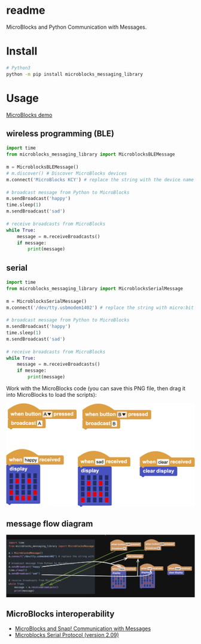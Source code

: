 # readme

MicroBlocks and Python Communication with Messages.

# Install

```bash
# Python3
python -m pip install microblocks_messaging_library
```

# Usage

[MicroBlocks demo](https://microblocksfun.cn/run/microblocks.html#project=projectName%20%27%27%0A%0Amodule%20main%0Aauthor%20unknown%0Aversion%201%200%20%0Adescription%20%27%27%0A%0Ascript%20335%2093%20%7B%0AwhenBroadcastReceived%20%27sad%27%0A%27%5Bdisplay%3AmbDisplay%5D%27%2018284864%0A%7D%0A%0Ascript%2091%20116%20%7B%0AwhenBroadcastReceived%20%27happy%27%0A%27%5Bdisplay%3AmbDisplay%5D%27%2015237440%0A%7D%0A%0Ascript%20124%20309%20%7B%0AwhenStarted%0Aforever%20%7B%0A%20%20waitMillis%203000%0A%20%20sendBroadcast%20%27hello%20world%27%0A%7D%0A%7D%0A%0A%0Amodule%20%27LED%20Display%27%20Output%0Aauthor%20MicroBlocks%0Aversion%201%205%20%0Atags%20pixel%20matrix%20led%20tft%20%0Adescription%20%27Display%20primitives%20for%20the%205x5%20LED%20display%20on%20the%20BBC%20micro%3Abit%2C%20Calliope%20mini%20and%20M5Atom%20Matrix.%20Boards%20with%20TFT%20displays%20%28such%20as%20the%20Citilab%20ED1%20or%20the%20M5Stack%20family%29%20support%20these%20primitives%20with%20a%20simulated%20%22fat%20pixel%22%20display.%27%0Avariables%20_stop_scrolling_text%20%0A%0A%20%20spec%20%27%20%27%20%27%5Bdisplay%3AmbDisplay%5D%27%20%27display%20_%27%20%27microbitDisplay%27%2015237440%0A%20%20spec%20%27%20%27%20%27_set%20display%20color%27%20%27set%20display%20color%20_%27%20%27color%27%0A%20%20spec%20%27%20%27%20%27%5Bdisplay%3AmbDisplayOff%5D%27%20%27clear%20display%27%0A%20%20space%0A%20%20spec%20%27%20%27%20%27%5Bdisplay%3AmbPlot%5D%27%20%27plot%20x%20_%20y%20_%27%20%27num%20num%27%203%203%0A%20%20spec%20%27%20%27%20%27%5Bdisplay%3AmbUnplot%5D%27%20%27unplot%20x%20_%20y%20_%27%20%27num%20num%27%203%203%0A%20%20space%0A%20%20spec%20%27%20%27%20%27displayCharacter%27%20%27display%20character%20_%27%20%27str%27%20%27A%27%0A%20%20spec%20%27%20%27%20%27scroll_text%27%20%27scroll%20text%20_%20%3A%20pausing%20_%20ms%27%20%27str%20num%27%20%27HELLO%20ROSA%21%27%20100%0A%20%20spec%20%27%20%27%20%27stopScrollingText%27%20%27stop%20scrolling%27%0A%0Ato%20%27_set%20display%20color%27%20color%20%7B%0A%20%20callCustomCommand%20%27%5Bdisplay%3AmbSetColor%5D%27%20%28%27%5Bdata%3AmakeList%5D%27%20color%29%0A%7D%0A%0Ato%20displayCharacter%20s%20%7B%0A%20%20s%20%3D%20%28%27%5Bdata%3Ajoin%5D%27%20%27%27%20s%29%0A%20%20if%20%28%28size%20s%29%20%3D%3D%200%29%20%7B%0A%20%20%20%20%27%5Bdisplay%3AmbDisplayOff%5D%27%0A%20%20%20%20return%200%0A%20%20%7D%0A%20%20%27%5Bdisplay%3AmbDrawShape%5D%27%20%28%27%5Bdisplay%3AmbShapeForLetter%5D%27%20%28at%201%20s%29%29%0A%7D%0A%0Ato%20scroll_text%20text%20optionalDelay%20%7B%0A%20%20text%20%3D%20%28%27%5Bdata%3Ajoin%5D%27%20%27%27%20text%29%0A%20%20local%20%27delay%27%20100%0A%20%20if%20%28%28pushArgCount%29%20%3E%201%29%20%7B%0A%20%20%20%20delay%20%3D%20optionalDelay%0A%20%20%7D%0A%20%20_stop_scrolling_text%20%3D%20%28booleanConstant%20false%29%0A%20%20if%20%28%27Pico%3Aed%27%20%3D%3D%20%28boardType%29%29%20%7B%0A%20%20%20%20for%20position%20%28%28%28size%20text%29%20%2A%206%29%20%2B%2018%29%20%7B%0A%20%20%20%20%20%20if%20_stop_scrolling_text%20%7Breturn%200%7D%0A%20%20%20%20%20%20%27%5Bdisplay%3AmbDisplayOff%5D%27%0A%20%20%20%20%20%20%27%5Btft%3Atext%5D%27%20text%20%2817%20-%20position%29%200%20%28colorSwatch%20125%20125%20125%20255%29%201%20true%0A%20%20%20%20%20%20waitMillis%20%28delay%20%2F%202%29%0A%20%20%20%20%7D%0A%20%20%7D%20else%20%7B%0A%20%20%20%20for%20position%20%28%28%28size%20text%29%20%2A%206%29%20%2B%206%29%20%7B%0A%20%20%20%20%20%20if%20_stop_scrolling_text%20%7Breturn%200%7D%0A%20%20%20%20%20%20for%20i%20%28size%20text%29%20%7B%0A%20%20%20%20%20%20%20%20%27%5Bdisplay%3AmbDrawShape%5D%27%20%28%27%5Bdisplay%3AmbShapeForLetter%5D%27%20%28%27%5Bdata%3AunicodeAt%5D%27%20i%20text%29%29%20%28%28%28i%20%2A%206%29%20%2B%202%29%20-%20position%29%201%0A%20%20%20%20%20%20%7D%0A%20%20%20%20%20%20waitMillis%20delay%0A%20%20%20%20%7D%0A%20%20%7D%0A%7D%0A%0Ato%20stopScrollingText%20%7B%0A%20%20_stop_scrolling_text%20%3D%20%28booleanConstant%20true%29%0A%20%20waitMillis%2010%0A%20%20%27%5Bdisplay%3AmbDisplayOff%5D%27%0A%7D%0A%0A)

## wireless programming (BLE)

```python
import time
from microblocks_messaging_library import MicroblocksBLEMessage

m = MicroblocksBLEMessage()
# m.discover() # Discover MicroBlocks devices
m.connect('MicroBlocks KCY') # replace the string with the device name

# broadcast message from Python to MicroBlocks
m.sendBroadcast('happy')
time.sleep(1)
m.sendBroadcast('sad')

# receive broadcasts from MicroBlocks
while True:
    message = m.receiveBroadcasts()
    if message:
        print(message)
```

## serial

```python
import time
from microblocks_messaging_library import MicroblocksSerialMessage

m = MicroblocksSerialMessage()
m.connect('/dev/tty.usbmodem1402') # replace the string with micro:bit port

# broadcast message from Python to MicroBlocks
m.sendBroadcast('happy')
time.sleep(1)
m.sendBroadcast('sad')

# receive broadcasts from MicroBlocks
while True:
    message = m.receiveBroadcasts()
    if message:
        print(message)
```

Work with the MicroBlocks code (you can save this PNG file, then drag it into MicroBlocks to load the scripts):

![](./allScripts147900.png)

## message flow diagram
![](./MicroBlocks-Python-Communication.jpg)

## MicroBlocks interoperability
- [MicroBlocks and Snap! Communication with Messages](https://wiki.microblocks.fun/snap/microblocks_snap_messaging)
- [Microblocks Serial Protocol (version 2.09)](https://bitbucket.org/john_maloney/smallvm/src/master/misc/SERIAL_PROTOCOL.md)